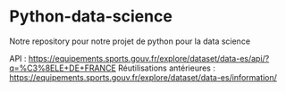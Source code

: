 # Python-data-science
Notre repository pour notre projet de python pour la data science

API : https://equipements.sports.gouv.fr/explore/dataset/data-es/api/?q=%C3%8ELE+DE+FRANCE
Réutilisations antérieures : https://equipements.sports.gouv.fr/explore/dataset/data-es/information/
